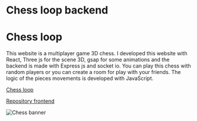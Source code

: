# Chess loop backend

# Chess loop

This website is a multiplayer game 3D chess. I developed this website with React, Three js for the scene 3D, gsap for some animations and the backend is made with Express js and socket io. You can play this chess with random players or you can create a room for play with your friends. The logic of the pieces movements is developed with JavaScript. 


[Chess loop](https://chess3dloop.netlify.app/)

[Repository frontend](https://github.com/AngelLunas/CHESS-3D)

![Chess banner](public/chess-banner.png)

